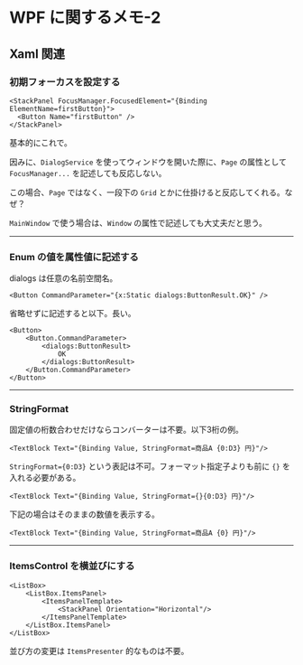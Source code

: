 # WPF に関するメモ-2

## Xaml 関連

### 初期フォーカスを設定する

    <StackPanel FocusManager.FocusedElement="{Binding ElementName=firstButton}">
      <Button Name="firstButton" />
    </StackPanel>

基本的にこれで。

因みに、`DialogService` を使ってウィンドウを開いた際に、`Page` の属性として `FocusManager...` を記述しても反応しない。

この場合、`Page` ではなく、一段下の `Grid` とかに仕掛けると反応してくれる。なぜ？

`MainWindow` で使う場合は、`Window` の属性で記述しても大丈夫だと思う。

---

### Enum の値を属性値に記述する

dialogs は任意の名前空間名。

    <Button CommandParameter="{x:Static dialogs:ButtonResult.OK}" />

省略せずに記述すると以下。長い。

    <Button>
        <Button.CommandParameter>
            <dialogs:ButtonResult>
                OK
            </dialogs:ButtonResult>
        </Button.CommandParameter>
    </Button>

---

### StringFormat

固定値の桁数合わせだけならコンバーターは不要。以下3桁の例。

    <TextBlock Text="{Binding Value, StringFormat=商品A {0:D3} 円}"/>
    
`StringFormat={0:D3}` という表記は不可。フォーマット指定子よりも前に `{}` を入れる必要がある。

    <TextBlock Text="{Binding Value, StringFormat={}{0:D3} 円}"/>

下記の場合はそのままの数値を表示する。

    <TextBlock Text="{Binding Value, StringFormat=商品A {0} 円}"/>

---

### ItemsControl を横並びにする

    <ListBox>
        <ListBox.ItemsPanel>
            <ItemsPanelTemplate>
                <StackPanel Orientation="Horizontal"/>
            </ItemsPanelTemplate>
        </ListBox.ItemsPanel>
    </ListBox>

並び方の変更は `ItemsPresenter` 的なものは不要。
